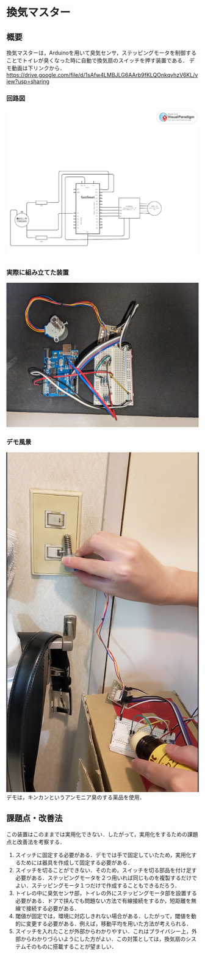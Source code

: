 # 換気マスター

## 概要
換気マスターは，Arduinoを用いて臭気センサ，ステッピングモータを制御することでトイレが臭くなった時に自動で換気扇のスイッチを押す装置である．
デモ動画は下リンクから．
<https://drive.google.com/file/d/1sAfw4LMBJLG6AArb9fKLQOnkqvhzV6KL/view?usp=sharing>


### 回路図
<img src="./kairozu.png" alt="回路図" title="回路図">

### 実際に組み立てた装置
<img src="./hontai.jpg" alt="本体" title="本体">

### デモ風景
<img src="./demo_img.jpg" alt="デモ" title="デモ">
デモは，キンカンというアンモニア臭のする薬品を使用．

## 課題点・改善法
この装置はこのままでは実用化できない．したがって，実用化をするための課題点と改善法を考察する．
1. スイッチに固定する必要がある．デモでは手で固定していたため，実用化するためには器具を作成して固定する必要がある．
2. スイッチを切ることができない．そのため，スイッチを切る部品を付け足す必要がある．ステッピングモータを２つ用いれば同じものを複製するだけでよい．ステッピングモータ１つだけで作成することもできるだろう．
3. トイレの中に臭気センサ部，トイレの外にステッピングモータ部を設置する必要がある．ドアで挟んでも問題ない方法で有線接続をするか，短距離を無線で接続する必要がある．
4. 閾値が固定では，環境に対応しきれない場合がある．したがって，閾値を動的に変更する必要がある．例えば，移動平均を用いた方法が考えられる．
5. スイッチを入れたことが外部からわかりやすい．これはプライバシー上，外部からわかりづらいようにした方がよい．この対策としては，換気扇のシステムそのものに搭載することが望ましい．


